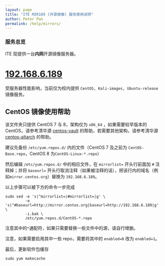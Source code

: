```yaml
---
layout: page
title: "ITE MIR189 (开源镜像) 服务使用说明"
author: Peter Pan
permalink: /help/mirrors/
---
```


### 服务总览

ITE 现提供一台**内网**开源镜像服务器。

# [192.168.6.189](http://192.168.6.189/)

受服务器性能影响，当前仅为校内提供 `CentOS, Kali-images, Ubuntu-release` 镜像服务。

## CentOS 镜像使用帮助

该文件夹只提供 CentOS 7 与 8，架构仅为 `x86_64` ，如果需要较早版本的 CentOS，请参考清华源 [centos-vault](https://mirrors.tuna.tsinghua.edu.cn/help/centos-vault/) 的帮助，若需要其他架构，请参考清华源 [centos-altarch](https://mirrors.tuna.tsinghua.edu.cn/help/centos-altarch/) 的帮助。

建议先备份 `/etc/yum.repos.d/` 内的文件（CentOS 7 及之前为 `CentOS-Base.repo`，CentOS 8 为`CentOS-Linux-*.repo`）

然后编辑 `/etc/yum.repos.d/` 中的相应文件，在 `mirrorlist=` 开头行前面加 `#` 注释掉；并将 `baseurl=` 开头行取消注释（如果被注释的话），把该行内的域名（例如`mirror.centos.org`）替换为 `192.168.6.189`。

以上步骤可以被下方的命令一步完成

```
sudo sed -e 's|^mirrorlist=|#mirrorlist=|g' \
         -e 's|^#baseurl=http://mirror.centos.org|baseurl=http://192.168.6.189|g' \
         -i.bak \
         /etc/yum.repos.d/CentOS-*.repo
```

注意其中的`*`通配符，如果只需要替换一些文件中的源，请自行增删。

注意，如果需要启用其中一些 repo，需要将其中的 `enabled=0` 改为 `enabled=1`。

最后，更新软件包缓存

```
sudo yum makecache
```
